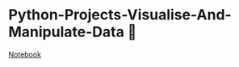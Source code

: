 # Python-Projects-Visualise-And-Manipulate-Data 🐍

[Notebook](https://github.com/natnew/Python-Projects-Visualise-And-Manipulate-Data/blob/main/Visualise_%26_Manipulate_Data_With_Matplotlib.ipynb)
